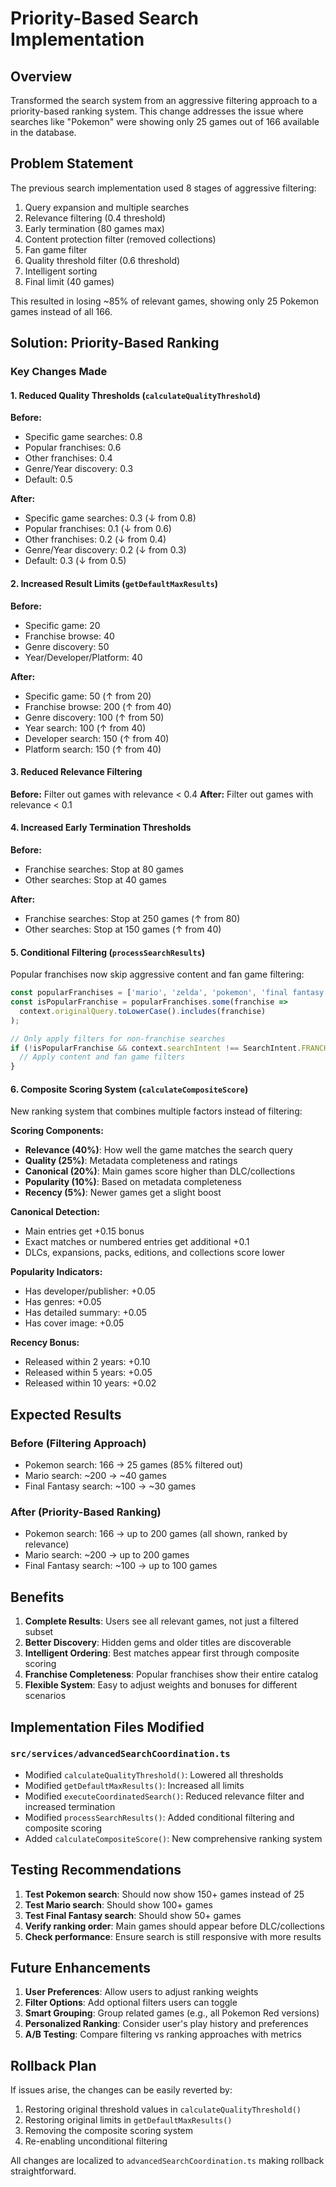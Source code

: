 # Priority-Based Search Implementation

## Overview
Transformed the search system from an aggressive filtering approach to a priority-based ranking system. This change addresses the issue where searches like "Pokemon" were showing only 25 games out of 166 available in the database.

## Problem Statement
The previous search implementation used 8 stages of aggressive filtering:
1. Query expansion and multiple searches
2. Relevance filtering (0.4 threshold)
3. Early termination (80 games max)
4. Content protection filter (removed collections)
5. Fan game filter
6. Quality threshold filter (0.6 threshold)
7. Intelligent sorting
8. Final limit (40 games)

This resulted in losing ~85% of relevant games, showing only 25 Pokemon games instead of all 166.

## Solution: Priority-Based Ranking

### Key Changes Made

#### 1. Reduced Quality Thresholds (`calculateQualityThreshold`)
**Before:**
- Specific game searches: 0.8
- Popular franchises: 0.6
- Other franchises: 0.4
- Genre/Year discovery: 0.3
- Default: 0.5

**After:**
- Specific game searches: 0.3 (↓ from 0.8)
- Popular franchises: 0.1 (↓ from 0.6)
- Other franchises: 0.2 (↓ from 0.4)
- Genre/Year discovery: 0.2 (↓ from 0.3)
- Default: 0.3 (↓ from 0.5)

#### 2. Increased Result Limits (`getDefaultMaxResults`)
**Before:**
- Specific game: 20
- Franchise browse: 40
- Genre discovery: 50
- Year/Developer/Platform: 40

**After:**
- Specific game: 50 (↑ from 20)
- Franchise browse: 200 (↑ from 40)
- Genre discovery: 100 (↑ from 50)
- Year search: 100 (↑ from 40)
- Developer search: 150 (↑ from 40)
- Platform search: 150 (↑ from 40)

#### 3. Reduced Relevance Filtering
**Before:** Filter out games with relevance < 0.4
**After:** Filter out games with relevance < 0.1

#### 4. Increased Early Termination Thresholds
**Before:**
- Franchise searches: Stop at 80 games
- Other searches: Stop at 40 games

**After:**
- Franchise searches: Stop at 250 games (↑ from 80)
- Other searches: Stop at 150 games (↑ from 40)

#### 5. Conditional Filtering (`processSearchResults`)
Popular franchises now skip aggressive content and fan game filtering:

```typescript
const popularFranchises = ['mario', 'zelda', 'pokemon', 'final fantasy', 'call of duty', 'sonic', 'mega man'];
const isPopularFranchise = popularFranchises.some(franchise =>
  context.originalQuery.toLowerCase().includes(franchise)
);

// Only apply filters for non-franchise searches
if (!isPopularFranchise && context.searchIntent !== SearchIntent.FRANCHISE_BROWSE) {
  // Apply content and fan game filters
}
```

#### 6. Composite Scoring System (`calculateCompositeScore`)
New ranking system that combines multiple factors instead of filtering:

**Scoring Components:**
- **Relevance (40%)**: How well the game matches the search query
- **Quality (25%)**: Metadata completeness and ratings
- **Canonical (20%)**: Main games score higher than DLC/collections
- **Popularity (10%)**: Based on metadata completeness
- **Recency (5%)**: Newer games get a slight boost

**Canonical Detection:**
- Main entries get +0.15 bonus
- Exact matches or numbered entries get additional +0.1
- DLCs, expansions, packs, editions, and collections score lower

**Popularity Indicators:**
- Has developer/publisher: +0.05
- Has genres: +0.05
- Has detailed summary: +0.05
- Has cover image: +0.05

**Recency Bonus:**
- Released within 2 years: +0.10
- Released within 5 years: +0.05
- Released within 10 years: +0.02

## Expected Results

### Before (Filtering Approach)
- Pokemon search: 166 → 25 games (85% filtered out)
- Mario search: ~200 → ~40 games
- Final Fantasy search: ~100 → ~30 games

### After (Priority-Based Ranking)
- Pokemon search: 166 → up to 200 games (all shown, ranked by relevance)
- Mario search: ~200 → up to 200 games
- Final Fantasy search: ~100 → up to 100 games

## Benefits

1. **Complete Results**: Users see all relevant games, not just a filtered subset
2. **Better Discovery**: Hidden gems and older titles are discoverable
3. **Intelligent Ordering**: Best matches appear first through composite scoring
4. **Franchise Completeness**: Popular franchises show their entire catalog
5. **Flexible System**: Easy to adjust weights and bonuses for different scenarios

## Implementation Files Modified

### `src/services/advancedSearchCoordination.ts`
- Modified `calculateQualityThreshold()`: Lowered all thresholds
- Modified `getDefaultMaxResults()`: Increased all limits
- Modified `executeCoordinatedSearch()`: Reduced relevance filter and increased termination
- Modified `processSearchResults()`: Added conditional filtering and composite scoring
- Added `calculateCompositeScore()`: New comprehensive ranking system

## Testing Recommendations

1. **Test Pokemon search**: Should now show 150+ games instead of 25
2. **Test Mario search**: Should show 100+ games
3. **Test Final Fantasy search**: Should show 50+ games
4. **Verify ranking order**: Main games should appear before DLC/collections
5. **Check performance**: Ensure search is still responsive with more results

## Future Enhancements

1. **User Preferences**: Allow users to adjust ranking weights
2. **Filter Options**: Add optional filters users can toggle
3. **Smart Grouping**: Group related games (e.g., all Pokemon Red versions)
4. **Personalized Ranking**: Consider user's play history and preferences
5. **A/B Testing**: Compare filtering vs ranking approaches with metrics

## Rollback Plan

If issues arise, the changes can be easily reverted by:
1. Restoring original threshold values in `calculateQualityThreshold()`
2. Restoring original limits in `getDefaultMaxResults()`
3. Removing the composite scoring system
4. Re-enabling unconditional filtering

All changes are localized to `advancedSearchCoordination.ts` making rollback straightforward.